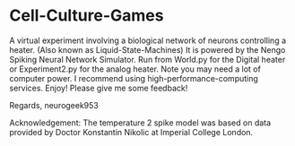 # Cell-Culture-Games
A virtual experiment involving a biological network of neurons controlling a heater. (Also known as Liquid-State-Machines)
It is powered by the Nengo Spiking Neural Network Simulator.
Run from World.py for the Digital heater or Experiment2.py for the analog heater.
Note you may need a lot of computer power. I recommend using high-performance-computing services.
Enjoy! Please give me some feedback!

Regards,
neurogeek953

Acknowledgement: The temperature 2 spike model was based on data provided by Doctor Konstantin Nikolic at Imperial College London.
